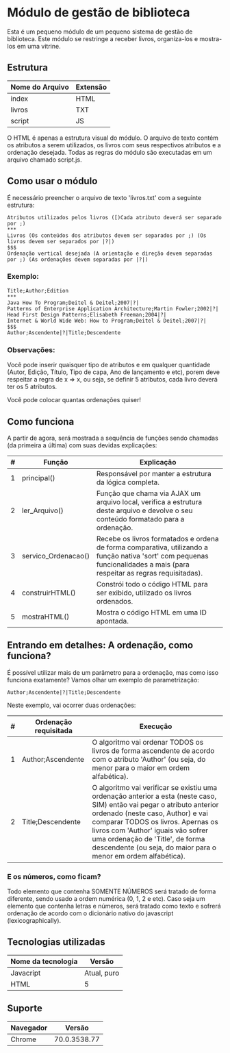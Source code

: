# Módulo de gestão de biblioteca
Esta é um pequeno módulo de um pequeno sistema de gestão de biblioteca. Este módulo se restringe a receber livros, organiza-los e mostra-los em uma vitrine.

## Estrutura

| Nome do Arquivo   | Extensão                                          
| ----------------- | ----------
| index   			| HTML                            
| livros   			| TXT
| script   			| JS         

O HTML é apenas a estrutura visual do módulo.
O arquivo de texto contém os atributos a serem utilizados, os livros com seus respectivos atributos e a ordenação desejada.
Todas as regras do módulo são executadas em um arquivo chamado script.js.

## Como usar o módulo
É necessário preencher o arquivo de texto 'livros.txt' com a seguinte estrutura:

```
Atributos utilizados pelos livros ([)Cada atributo deverá ser separado por ;)		                           
***
Livros (Os conteúdos dos atributos devem ser separados por ;) (Os livros devem ser separados por |?|)
$$$
Ordenação vertical desejada (A orientação e direção devem separadas por ;) (As ordenações devem separadas por |?|)
```

### Exemplo:
```
Title;Author;Edition			                           
***   			
Java How To Program;Deitel & Deitel;2007|?|
Patterns of Enterprise Application Architecture;Martin Fowler;2002|?|
Head First Design Patterns;Elisabeth Freeman;2004|?|
Internet & World Wide Web: How to Program;Deitel & Deitel;2007|?|
$$$  
Author;Ascendente|?|Title;Descendente
```

### Observações:
Você pode inserir quaisquer tipo de atributos e em qualquer quantidade (Autor, Edição, Título, Tipo de capa, Ano de lançamento e etc), porem deve respeitar a regra de x => x, ou seja, se definir 5 atributos, cada livro deverá ter os 5 atributos.

Você pode colocar quantas ordenações quiser!

## Como funciona

A partir de agora, será mostrada a sequência de funções sendo chamadas (da primeira a última) com suas devidas explicações:

| #   | Função                   | Explicação            
| --- | ------------------------ | ----------------------------------------------------------
| 1   | principal()    			 | Responsável por manter a estrutura da lógica completa.
| 2   | ler_Arquivo()  			 | Função que chama via AJAX um arquivo local, verifica a estrutura deste arquivo e devolve o seu conteúdo formatado para a ordenação.
| 3   | servico_Ordenacao()      | Recebe os livros formatados e ordena de forma comparativa, utilizando a função nativa 'sort' com pequenas funcionalidades a mais (para respeitar as regras requisitadas).
| 4   | construirHTML()  		 | Constrói todo o código HTML para ser exibido, utilizado os livros ordenados.
| 5   | mostraHTML()  		  	 | Mostra o código HTML em uma ID apontada.

## Entrando em detalhes: A ordenação, como funciona?
É possível utilizar mais de um parâmetro para a ordenação, mas como isso funciona exatamente?
Vamos olhar um exemplo de parametrização:

```
Author;Ascendente|?|Title;Descendente
```

Neste exemplo, vai ocorrer duas ordenações:

| #   | Ordenação requisitada   	| Execução                                          
| --- | --------------------------- | ----------------------------------------------------------
| 1   | Author;Ascendente   		| O algoritmo vai ordenar TODOS os livros de forma ascendente de acordo com o atributo 'Author' (ou seja, do menor para o maior em ordem alfabética).
| 2   | Title;Descendente			| O algoritmo vai verificar se existiu uma ordenação anterior a esta (neste caso, SIM) então vai pegar o atributo anterior ordenado (neste caso, Author) e vai comparar TODOS os livros. Apernas os livros com 'Author' iguais vão sofrer uma ordenação de 'Title', de forma descendente (ou seja, do maior para o menor em ordem alfabética).

### E os números, como ficam?
Todo elemento que contenha SOMENTE NÚMEROS será tratado de forma diferente, sendo usado a ordem numérica (0, 1, 2 e etc).
Caso seja um elemento que contenha letras e números, será tratado como texto e sofrerá ordenação de acordo com o dicionário nativo do javascript (lexicographically).


## Tecnologias utilizadas

| Nome da tecnologia | Versão                                          
| -----------------  | ----------
| Javacript  		 | Atual, puro                            
| HTML   			 | 5   

## Suporte

| Navegador 		 | Versão                                          
| -----------------  | ----------
| Chrome  		 	 | 70.0.3538.77